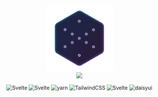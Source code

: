 <div align="center">

<img alt="logo" width="36%" src="./static/logo.png"/>

<div align="center">
    <img src="https://capsule-render.vercel.app/api?type=transparent&text=Ingress%20Glyph%20Predict&desc=PWA%20version&descAlign=62&descAlignY=87&fontColor=eeeeee&fontSize=60&animation=fadeIn&height=70"/>
</div>
</div>

<p align="center">
<img alt="Svelte" src="https://img.shields.io/badge/svelte-f1413d.svg?style=for-the-badge&logo=svelte&logoColor=white">
<img alt="Svelte" src="https://img.shields.io/badge/vite-646CFF.svg?style=for-the-badge&logo=vite&logoColor=white">
<img alt="yarn" src="https://img.shields.io/badge/yarn-2C8EBB.svg?style=for-the-badge&logo=yarn&logoColor=white">
<img alt="TailwindCSS" src="https://img.shields.io/badge/tailwindcss-38B2AC.svg?style=for-the-badge&logo=tailwind-css&logoColor=white">
<img alt="Svelte" src="https://img.shields.io/badge/pwa-5A0FC8.svg?style=for-the-badge&logo=pwa&logoColor=white">
<img alt="daisyui" src="https://img.shields.io/badge/DaisyUI-5A0EF8.svg?style=for-the-badge&logo=daisyui&logoColor=white">
</p>
